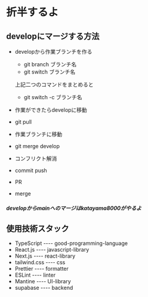 # 折半するよ

## developにマージする方法
- developから作業ブランチを作る
  - git branch ブランチ名
  - git switch ブランチ名
  
  
  上記二つのコマンドをまとめると
  - git switch -c ブランチ名
  
 - 作業ができたらdevelopに移動
 - git pull
 - 作業ブランチに移動
 - git merge develop
 - コンフリクト解消
 - commit push
 - PR
 - merge
 
 
 ##### developからmainへのマージはkatayama8000がやるよ
 
 
  
 
## 使用技術スタック
- TypeScript ---- good-programming-language
- React.js ---- javascript-library
- Next.js ---- react-library
- tailwind.css ---- css
- Prettier ---- formatter
- ESLint ---- linter
- Mantine ---- UI-library
- supabase ---- backend
